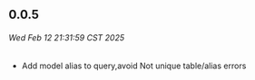 ## 0.0.5

###### Wed Feb 12 21:31:59 CST 2025

- Add model alias to query,avoid Not unique table/alias errors
